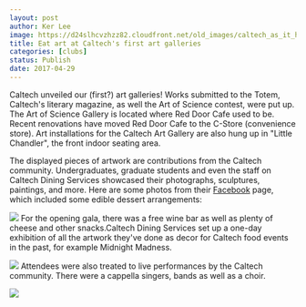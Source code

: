 ```yaml
---
layout: post
author: Ker Lee
image: https://d24slhcvzhzz82.cloudfront.net/old_images/caltech_as_it_happens/6a0105349b8251970b01bb09934b57970d.jpg
title: Eat art at Caltech's first art galleries
categories: [clubs]
status: Publish
date: 2017-04-29
---
```


Caltech unveiled our (first?) art galleries! Works submitted to the Totem, Caltech's literary magazine, as well the Art of Science contest, were put up. The Art of Science Gallery is located where Red Door Cafe used to be. Recent renovations have moved Red Door Cafe to the C-Store (convenience store). Art installations for the Caltech Art Gallery are also hung up in "Little Chandler", the front indoor seating area.

The displayed pieces of artwork are contributions from the Caltech community. Undergraduates, graduate students and even the staff on Caltech Dining Services showcased their photographs, sculptures, paintings, and more. Here are some photos from their [Facebook](https://www.facebook.com/pg/Caltechdining/photos/?tab=album&amp;album_id=745947788919636) page, which included some edible dessert arrangements:


![](https://d24slhcvzhzz82.cloudfront.net/old_images/caltech_as_it_happens/6a0105349b8251970b01bb09934b24970d.jpg)
For the opening gala, there was a free wine bar as well as plenty of cheese and other snacks.Caltech Dining Services set up a one-day exhibition of all the artwork they've done as decor for Caltech food events in the past, for example Midnight Madness.


![](https://d24slhcvzhzz82.cloudfront.net/old_images/caltech_as_it_happens/6a0105349b8251970b01b7c8f02933970b.jpg)
Attendees were also treated to live performances by the Caltech community. There were a cappella singers, bands as well as a choir.


![](https://d24slhcvzhzz82.cloudfront.net/old_images/caltech_as_it_happens/6a0105349b8251970b01b8d27a8586970c.jpg)
